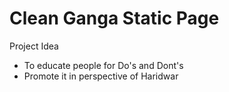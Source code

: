 Clean Ganga Static Page
=====================

Project Idea
- To educate people for Do's and Dont's
- Promote it in perspective of Haridwar
